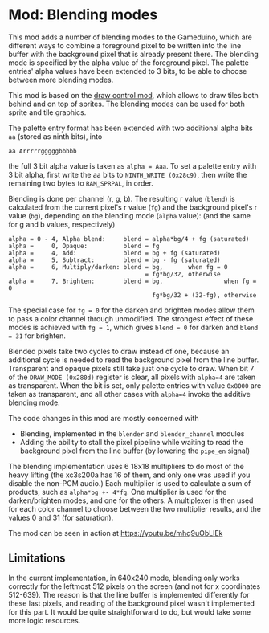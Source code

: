 Mod: Blending modes
===================
This mod adds a number of blending modes to the Gameduino, which are different ways to combine a foreground pixel to be written into the line buffer
with the background pixel that is already present there. The blending mode is specified by the alpha value of the foreground pixel.
The palette entries' alpha values have been extended to 3 bits, to be able to choose between more blending modes.

This mod is based on the [draw control mod](../draw_control/), which allows to draw tiles both behind and on top of sprites.
The blending modes can be used for both sprite and tile graphics.

The palette entry format has been extended with two additional alpha bits `aa` (stored as ninth bits), into

    aa Arrrrrgggggbbbbb

the full 3 bit alpha value is taken as `alpha = Aaa`. To set a palette entry with 3 bit alpha, first write the aa bits to 
`NINTH_WRITE (0x28c9)`, then write the remaining two bytes to `RAM_SPRPAL`, in order.

Blending is done per channel (r, g, b). The resulting r value (`blend`) is 
calculated from the current pixel's r value (`fg`) and the background 
pixel's r value (`bg`), depending on the blending mode (`alpha` value): (and the same for 
g and b values, respectively)

    alpha = 0 - 4, Alpha blend:     blend = alpha*bg/4 + fg (saturated)
    alpha =     0, Opaque:          blend = fg
    alpha =     4, Add:             blend = bg + fg (saturated)
    alpha =     5, Subtract:        blend = bg - fg (saturated)
    alpha =     6, Multiply/darken: blend = bg,       when fg = 0
                                          = fg*bg/32, otherwise
    alpha =     7, Brighten:        blend = bg,                 when fg = 0
                                            fg*bg/32 + (32-fg), otherwise

The special case for `fg = 0` for the darken and brighten modes allow them to pass a color channel through unmodified.
The strongest effect of these modes is achieved with `fg = 1`, which gives `blend = 0` for darken and `blend = 31` for brighten.

Blended pixels take two cycles to draw instead of one, because an additional cycle is needed to read the background pixel from the line buffer.
Transparent and opaque pixels still take just one cycle to draw.
When bit 7 of the `DRAW_MODE (0x280d)` register is clear, all pixels with `alpha=4` are taken as transparent. When the bit is set,
only palette entries with value `0x8000` are taken as transparent, and all other cases with `alpha=4` invoke the additive blending mode.

The code changes in this mod are mostly concerned with
* Blending, implemented in the `blender` and `blender_channel` modules
* Adding the ability to stall the pixel pipeline while waiting to read the background pixel from the line buffer (by lowering the `pipe_en` signal)

The blending implementation uses 6 18x18 multipliers to do most of the heavy lifting (the xc3s200a has 16 of them, and only one was used if you disable the non-PCM audio.)
Each multiplier is used to calculate a sum of products, such as `alpha*bg +- 4*fg`. One multiplier is used for the darken/brighten modes, and one for the others.
A multiplexer is then used for each color channel to choose between the two multiplier results, and the values 0 and 31 (for saturation).

The mod can be seen in action at https://youtu.be/mhq9uObLlEk

Limitations
-----------
In the current implementation, in 640x240 mode, blending only works correctly for the leftmost 512 pixels on the screen (and not for x coordinates 512-639).
The reason is that the line buffer is implemented differently for these last pixels, and reading of the background pixel wasn't implemented for this part.
It would be quite straightforward to do, but would take some more logic resources.

